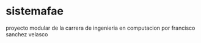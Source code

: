 # sistemafae
proyecto modular de la carrera de ingenieria en computacion por francisco sanchez velasco
